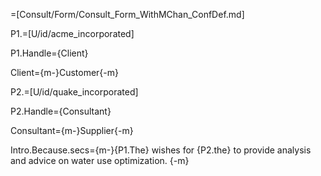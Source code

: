 =[Consult/Form/Consult_Form_WithMChan_ConfDef.md]

P1.=[U/id/acme_incorporated]

P1.Handle={Client}

Client={m-}Customer{-m}

P2.=[U/id/quake_incorporated]

P2.Handle={Consultant}

Consultant={m-}Supplier{-m}

Intro.Because.secs={m-}{P1.The} wishes for {P2.the} to provide analysis and advice on water use optimization. {-m}